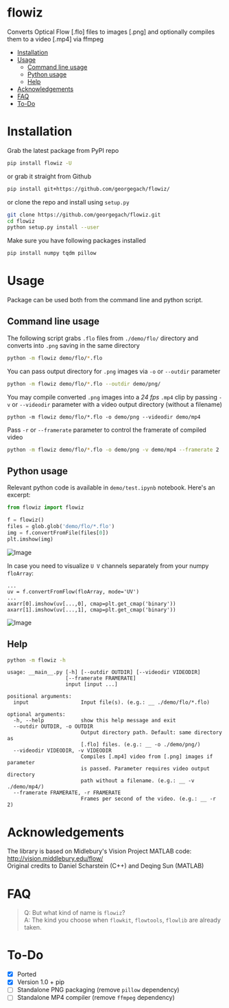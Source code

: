 # flowiz
Converts Optical Flow [.flo] files to images [.png] and optionally compiles them to a video [.mp4] via ffmpeg

- [Installation](#installation)
- [Usage](#usage)
  * [Command line usage](#command-line-usage)
  * [Python usage](#python-usage)
  * [Help](#help)
- [Acknowledgements](#acknowledgements)
- [FAQ](#faq)
- [To-Do](#to-do)


# Installation
Grab the latest package from PyPI repo
```bash
pip install flowiz -U
```

or grab it straight from Github
```bash
pip install git+https://github.com/georgegach/flowiz/
```

or clone the repo and install using `setup.py`
```bash
git clone https://github.com/georgegach/flowiz.git
cd flowiz
python setup.py install --user
```

Make sure you have following packages installed
```bash
pip install numpy tqdm pillow
```

# Usage
Package can be used both from the command line and python script. 

## Command line usage
The following script grabs `.flo` files from `./demo/flo/` directory and converts into `.png` saving in the same directory

```bash
python -m flowiz demo/flo/*.flo 
```

You can pass output directory for `.png` images via `-o` or `--outdir` parameter
```bash
python -m flowiz demo/flo/*.flo --outdir demo/png/
```

You may compile converted `.png` images into a *24 fps* `.mp4` clip by passing `-v` or `--videodir` parameter with a video output directory (without a filename)
```
python -m flowiz demo/flo/*.flo -o demo/png --videodir demo/mp4
```

Pass `-r` or `--framerate` parameter to control the framerate of compiled video
```bash
python -m flowiz demo/flo/*.flo -o demo/png -v demo/mp4 --framerate 2
```


## Python usage

Relevant python code is available in `demo/test.ipynb` notebook. Here's an excerpt:
```python
from flowiz import flowiz

f = flowiz()
files = glob.glob('demo/flo/*.flo')
img = f.convertFromFile(files[0])
plt.imshow(img)
```
![Image](https://raw.githubusercontent.com/georgegach/flowiz/master/demo/png/frame_0001.flo.png)

In case you need to visualize `U V` channels separately from your numpy `floArray`:
```
...
uv = f.convertFromFlow(floArray, mode='UV')
...
axarr[0].imshow(uv[...,0], cmap=plt.get_cmap('binary'))
axarr[1].imshow(uv[...,1], cmap=plt.get_cmap('binary'))
```
![Image](https://raw.githubusercontent.com/georgegach/flowiz/master/demo/_github_assets/uv_flows.png)

## Help
```bash
python -m flowiz -h
```
```
usage: __main__.py [-h] [--outdir OUTDIR] [--videodir VIDEODIR]
                   [--framerate FRAMERATE]
                   input [input ...]

positional arguments:
  input                 Input file(s). (e.g.: __ ./demo/flo/*.flo)

optional arguments:
  -h, --help            show this help message and exit
  --outdir OUTDIR, -o OUTDIR
                        Output directory path. Default: same directory as
                        [.flo] files. (e.g.: __ -o ./demo/png/)
  --videodir VIDEODIR, -v VIDEODIR
                        Compiles [.mp4] video from [.png] images if parameter
                        is passed. Parameter requires video output directory
                        path without a filename. (e.g.: __ -v ./demo/mp4/)
  --framerate FRAMERATE, -r FRAMERATE
                        Frames per second of the video. (e.g.: __ -r 2)
```



# Acknowledgements
The library is based on Midlebury's Vision Project MATLAB code: http://vision.middlebury.edu/flow/   
Original credits to Daniel Scharstein (C++) and Deqing Sun (MATLAB)

# FAQ
> Q: But what kind of name is `flowiz`?  
> A: The kind you choose when `flowkit`, `flowtools`, `flowlib` are already taken. 

# To-Do
- [x] Ported
- [x] Version 1.0 + pip
- [ ] Standalone PNG packaging (remove `pillow` dependency)
- [ ] Standalone MP4 compiler (remove `ffmpeg` dependency)
